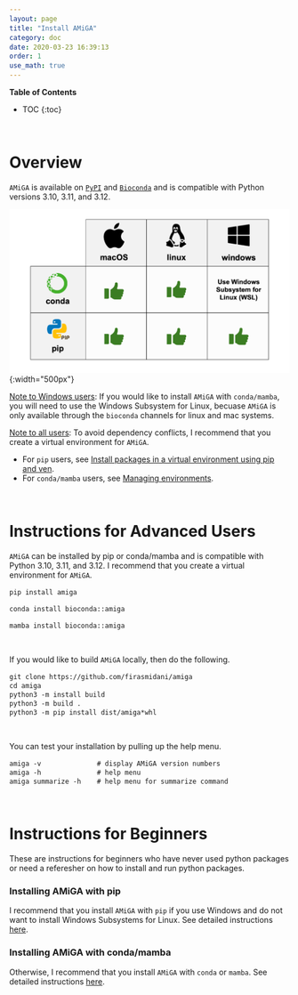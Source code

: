 ```yaml
---
layout: page
title: "Install AMiGA"
category: doc
date: 2020-03-23 16:39:13
order: 1
use_math: true
---
```

<!-- AMiGA is covered under the GPL-3 license -->

**Table of Contents**

* TOC
{:toc}
<br>

# Overview

 `AMiGA` is available on [`PyPI`](https://pypi.org/project/amiga/) and [`Bioconda`](https://anaconda.org/bioconda/amiga) and is compatible with Python versions 3.10, 3.11, and 3.12. 

![amiga install table](../images/amiga-install-table.png){:width="500px"}

<u>Note to Windows users</u>: If you would like to install `AMiGA` with `conda/mamba`, you will need to use the Windows Subsystem for Linux, becuase `AMiGA` is only available through the `bioconda` channels for linux and mac systems. 

<u>Note to all users</u>: To avoid dependency conflicts, I recommend that you create a virtual environment for `AMiGA`. 
* For `pip` users, see  [Install packages in a virtual environment using pip and ven](https://packaging.python.org/en/latest/guides/installing-using-pip-and-virtual-environments/).
* For `conda/mamba` users, see [Managing environments](https://docs.conda.io/projects/conda/en/latest/user-guide/tasks/manage-environments.html).

<br>

# Instructions for Advanced Users

`AMiGA` can be installed by pip or conda/mamba and is compatible with Python 3.10, 3.11, and 3.12. I recommend that you create a virtual environment for `AMiGA`. 

```
pip install amiga
```

```
conda install bioconda::amiga
```

```
mamba install bioconda::amiga
```
<br>

If you would like to build `AMiGA` locally, then do the following.

```
git clone https://github.com/firasmidani/amiga
cd amiga
python3 -m install build
python3 -m build .
python3 -m pip install dist/amiga*whl
```
<br>

You can test your installation by pulling up the help menu.

```
amiga -v              # display AMiGA version numbers
amiga -h              # help menu
amiga summarize -h    # help menu for summarize command
```
<br>

# Instructions for Beginners

These are instructions for beginners who have never used python packages or need a referesher on how to install and run python packages.  


### Installing AMiGA with pip 

I recommend that you install `AMiGA` with `pip` if you use Windows and do not want to install Windows Subsystems for Linux. See detailed instructions [here](/amiga/doc/installation-pip.html). 

### Installing AMiGA with conda/mamba

Otherwise, I recommend that you install `AMiGA` with `conda` or `mamba`. See detailed instructions [here](/amiga/doc/installation-miniforge.html). 


